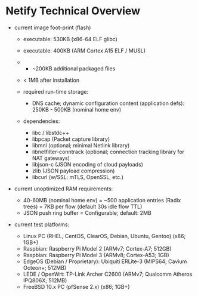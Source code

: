 Netify Technical Overview
=========================

- current image foot-print (flash)
    - executable: 530KB (x86-64 ELF glibc)
    - executable: 400KB (ARM Cortex A15 ELF / MUSL)
    - + ~200KB additional packaged files
    - < 1MB after installation

    - required run-time storage:
        - DNS cache; dynamic configuration content (application defs):
            250KB - 500KB (nominal home env)

    - dependencies:
        - libc / libstdc++
        - libpcap (Packet capture library)
        - libmnl (optional; minimal Netlink library)
        - libnetfilter-conntrack (optional; connection tracking library for NAT gateways)
        - libjson-c (JSON encoding of cloud payloads)
        - zlib (JSON payload compression)
        - libcurl (w/SSL: mTLS, OpenSSL, etc.)

- current unoptimized RAM requirements:
    - 40-60MB (nominal home env)
        = ~500 application entries (Radix trees)
        = 7KB per flow (default 30s idle flow TTL)
    - JSON push ring buffer
        = Configurable; default: 2MB

- current test platforms:
    - Linux PC (RHEL, CentOS, ClearOS, Debian, Ubuntu, Gentoo) (x86; 1GB+)
    - Raspbian: Raspberry Pi Model 2 (ARMv7; Cortex-A7; 512GB)
    - Raspbian: Raspberry Pi Model 3 (ARMv8; Cortex-A53; 1GB)
    - EdgeOS (Debian / Proprietary): Ubiquiti ERLite-3 (MIPS64; Cavium Octeon+; 512MB)
    - LEDE / OpenWrt: TP-Link Archer C2600 (ARMv7; Qualcomm Atheros IPQ806X; 512MB)
    - FreeBSD 10.x PC (pfSense 2.x) (x86; 1GB+)

